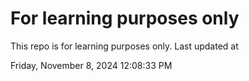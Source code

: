 # For learning purposes only
This repo is for learning purposes only.
Last updated at

Friday, November 8, 2024 12:08:33 PM

